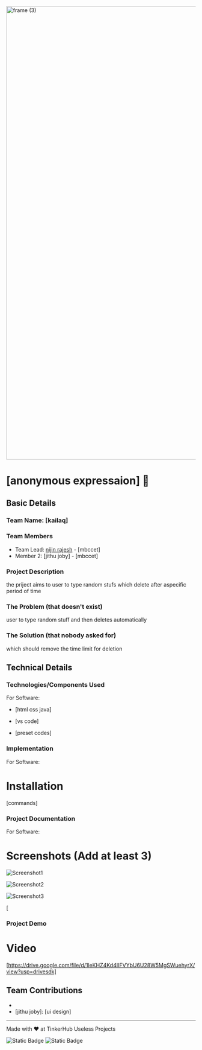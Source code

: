 <img width="3188" height="1202" alt="frame (3)" src="https://github.com/user-attachments/assets/517ad8e9-ad22-457d-9538-a9e62d137cd7" />


# [anonymous expressaion] 🎯


## Basic Details
### Team Name: [kailaq]


### Team Members
- Team Lead: [nijin rajesh] - [mbccet]
- Member 2: [jithu joby] - [mbccet]


### Project Description
the priject aims to user to type random stufs which delete after aspecific period of time

### The Problem (that doesn't exist)
user to type random stuff and then deletes automatically

### The Solution (that nobody asked for)
which should remove the time limit for deletion

## Technical Details
### Technologies/Components Used
For Software:
- [html css java]
- [vs code]
  
- [preset codes]


### Implementation
For Software:
# Installation
[commands]


### Project Documentation
For Software:

# Screenshots (Add at least 3)
![Screenshot1](https://drive.google.com/file/d/1lVZSoQSTuZG1qBQSymmBSoIp-UkIUokX/view?usp=drivesdk)



![Screenshot2](https://drive.google.com/file/d/1l_HSR_u1DGEeaap6oW-EuweEBzvQcqTb/view?usp=drivesdk)


![Screenshot3](https://drive.google.com/file/d/1ldBIpdAoSynHGmkNz_nUJoDMFO8Y5REZ/view?usp=drivesdk)



[
### Project Demo
# Video
[https://drive.google.com/file/d/1leKHZ4Kd4IIFVYbU6U28W5MgSWuehyrX/view?usp=drivesdk]

## Team Contributions
- [nijin rajesh]: [coding]
- [jithu joby]: [ui design]


---
Made with ❤️ at TinkerHub Useless Projects 

![Static Badge](https://img.shields.io/badge/TinkerHub-24?color=%23000000&link=https%3A%2F%2Fwww.tinkerhub.org%2F)
![Static Badge](https://img.shields.io/badge/UselessProjects--25-25?link=https%3A%2F%2Fwww.tinkerhub.org%2Fevents%2FQ2Q1TQKX6Q%2FUseless%2520Projects)



